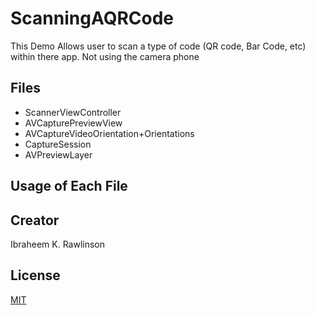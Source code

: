 # ScanningAQRCode
This Demo Allows user to scan a type of code (QR code, Bar Code, etc) within there app. Not using the camera phone

## Files 
 * ScannerViewController
 * AVCapturePreviewView
 * AVCaptureVideoOrientation+Orientations
 * CaptureSession
 * AVPreviewLayer


## Usage of Each File 

## Creator
Ibraheem K. Rawlinson

## License
[MIT](https://choosealicense.com/licenses/mit/)
